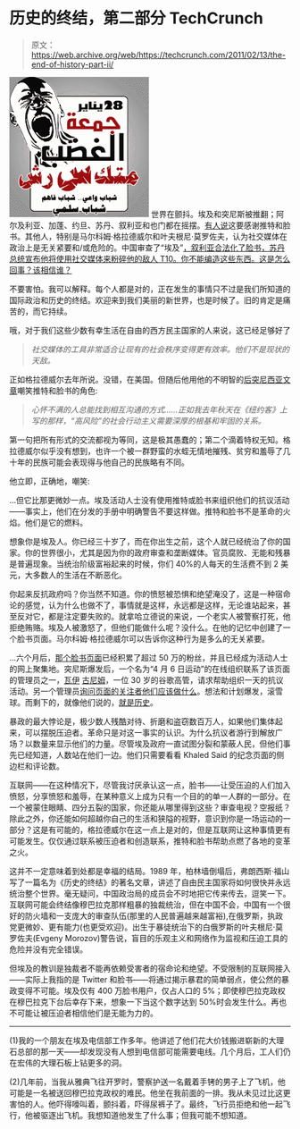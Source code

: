 # 历史的终结，第二部分 TechCrunch

> 原文：<https://web.archive.org/web/https://techcrunch.com/2011/02/13/the-end-of-history-part-ii/>

[![](img/fe8c85a1c65fb7c09488fedcf762cb31.png "egypt-small")](https://web.archive.org/web/20221011004819/https://beta.techcrunch.com/wp-content/uploads/2011/02/egypt-small.jpg) 世界在颤抖。埃及和突尼斯被推翻；阿尔及利亚、加蓬、约旦、苏丹、叙利亚和也门都在摇摆。[有人说](https://web.archive.org/web/20221011004819/http://twitter.com/jeffjarvis/status/35795916409683968)这要感谢推特和脸书。其他人，特别是马尔科姆·格拉德威尔和叶夫根尼·莫罗佐夫，认为社交媒体在政治上是无关紧要和/或危险的。中国审查了“埃及”[，叙利亚合法化了脸书](https://web.archive.org/web/20221011004819/http://news.discovery.com/tech/china-censors-egypt-110129.html)[，苏丹总统宣布他将使用社交媒体来粉碎他的敌人 T10。你不能编造这些东西。这是怎么回事？该相信谁？](https://web.archive.org/web/20221011004819/http://www.guardian.co.uk/world/2011/feb/08/syria-facebook-unbanned-people)

不要害怕。我可以解释。每个人都是对的，正在发生的事情只不过是我们所知道的国际政治和历史的终结。欢迎来到我们美丽的新世界，也是时候了。旧的肯定是痛苦的，而它持续。

哦，对于我们这些少数有幸生活在自由的西方民主国家的人来说，这已经足够好了

> *社交媒体的工具非常适合让现有的社会秩序变得更有效率。他们不是现状的天敌。*

正如格拉德威尔去年所说。没错，在美国。但随后他用他的不明智的[后突尼西亚文章](https://web.archive.org/web/20221011004819/http://www.newyorker.com/online/blogs/newsdesk/2011/02/does-egypt-need-twitter.html)嘲笑推特和脸书的角色:

> *心怀不满的人总能找到相互沟通的方式……正如我去年秋天在《纽约客》上写的那样，“高风险”的社会行动主义需要深厚的根基和牢固的关系。*

第一句把所有形式的交流都视为等同，这是极其愚蠢的；第二个滴着特权无知。格拉德威尔似乎没有想到，也许一个被一群野蛮的水蛭无情地摧残、贫穷和羞辱了几十年的民族可能会表现得与他自己的民族略有不同。

他立即，正确地，嘲笑:

…但它比那更微妙一点。埃及活动人士没有使用推特或脸书来组织他们的抗议活动——事实上，他们在分发的手册中明确警告不要这样做。推特和脸书不是革命的火焰。他们是它的燃料。

想象你是埃及人。你已经三十岁了，而在你出生之前，这个人就已经统治了你的国家。你的世界很小，尤其是因为你的政府审查和垄断媒体。官员腐败、无能和残暴是普遍现象。当统治阶级富裕起来的时候，你们 40%的人每天的生活费不到 2 美元，大多数人的生活在不断恶化。

你起来反抗政府吗？你当然不知道。你的愤怒被恐惧和绝望淹没了，这是一种宿命论的感觉，认为什么也做不了，事情就是这样，永远都是这样，无论谁站起来，甚至反对它，都是注定要失败的。就拿哈立德说的来说，一个老实人被警察打死，他拒绝贿赂。埃及人被激怒了，但他们能做什么呢？没什么。在他的记忆中创建了一个脸书页面。马尔科姆·格拉德威尔可以告诉你这种行为是多么的无关紧要。

…六个月后，[那个脸书页面](https://web.archive.org/web/20221011004819/https://www.facebook.com/ElShaheeed)已经积累了超过 50 万的粉丝，并且已经成为活动人士的网上聚集地。突尼斯爆发后，一个名为“4 月 6 日运动”的在线组织联系了该页面的管理员之一，[瓦伊](https://web.archive.org/web/20221011004819/http://www.wired.com/epicenter/2011/02/ghonim-ready-to-die/) [古尼姆](https://web.archive.org/web/20221011004819/http://www.guardian.co.uk/world/2011/feb/08/wael-ghonim-tahrir-square)，一位 30 岁的谷歌高管，请求帮助组织一天的抗议活动。另一个管理员[询问页面的关注者他们应该做什么](https://web.archive.org/web/20221011004819/http://online.wsj.com/article/SB10001424052748704132204576135882356532702.html)。想法和计划爆发，滚雪球。而剩下的，就像他们说的，[就是历史](https://web.archive.org/web/20221011004819/http://www.nytimes.com/2011/02/10/world/middleeast/10youth.html)。

暴政的最大悖论是，极少数人残酷对待、折磨和盗窃数百万人，如果他们集体起来，可以摆脱压迫者。革命只是对这一事实的认识。为什么抗议者游行到解放广场？以数量来显示他们的力量。尽管埃及政府一直试图分裂和蒙蔽人民，但他们事先已经知道，人数站在他们一边。他们只需要看看 Khaled Said 的纪念页面的侧边栏和评论数。

互联网——在这种情况下，尽管我讨厌承认这一点，脸书——让受压迫的人们加入愤怒，分享愤怒和羞辱，在某种意义上成为只有一个目的的单一人群的一部分。在一个被蒙住眼睛、四分五裂的国家，你还能从哪里得到这些？审查电视？空报纸？除此之外，你还能如何超越你自己的生活和狭隘的视野，意识到你是一场运动的一部分？这是有可能的，格拉德威尔在这一点上是对的，但是互联网让这种事情更有可能发生。仅仅通过联系被压迫者和创造联系，推特和脸书帮助点燃了各地的变革之火。

这并不一定意味着到处都是幸福的结局。1989 年，柏林墙倒塌后，弗朗西斯·福山写了一篇名为《历史的终结》的著名文章，讲述了自由民主国家将如何很快并永远统治整个世界。毫无疑问，中国政治局的成员会不时地把它传来传去，逗笑一下。互联网可能会终结像穆巴拉克那样粗暴的独裁统治，但在中国不会，中国有一个很好的防火墙和一支庞大的审查队伍(那里的人民普遍越来越富裕),在俄罗斯，执政党更微妙、更有能力(也更受欢迎)。出生于暴徒统治下的白俄罗斯的叶夫根尼·莫罗佐夫(Evgeny Morozov)警告说，盲目的乐观主义和网络作为监视和压迫工具的危险并没有完全错误。

但埃及的教训是独裁者不能再依赖受害者的宿命论和绝望。不受限制的互联网接入——实际上我指的是 Twitter 和脸书——将通过揭示暴君的简单弱点，使公然的暴政变得不可能。埃及仅有 400 万脸书用户，仅占人口的 5%；即使穆巴拉克政权在穆巴拉克下台后幸存下来，想象一下当这个数字达到 50%时会发生什么。再也不可能让被压迫者相信他们是无能为力的。

* * *

(1)我的一个朋友在埃及电信部工作多年。他讲述了他们花大价钱搬进崭新的大理石总部的那一天——却发现没有人想到电信部可能需要电线。几个月后，工人们仍在宏伟的大理石板上钻更多的洞。

(2)几年前，当我从雅典飞往开罗时，警察护送一名戴着手铐的男子上了飞机，他可能是一名被送回穆巴拉克政权的难民。他坐在我前面的一排。我从未见过比这更害怕的人。他吓得嚎叫着，颤抖着，吓得尿裤子了。最终，飞行员拒绝和他一起飞行，他被驱逐出飞机。我想知道他发生了什么事；但我可能不想知道。